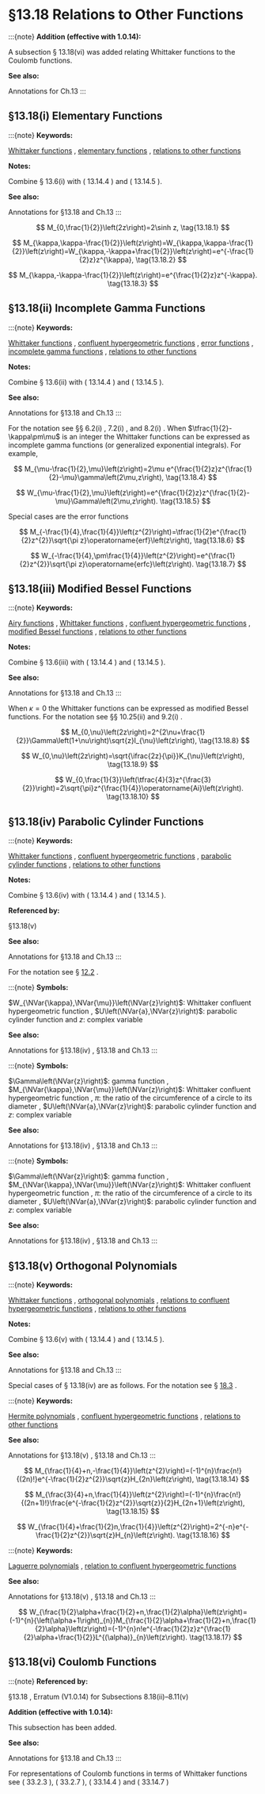 # §13.18 Relations to Other Functions

:::{note}
**Addition (effective with 1.0.14):**

A subsection § 13.18(vi) was added relating Whittaker functions to the Coulomb functions.

**See also:**

Annotations for Ch.13
:::


## §13.18(i) Elementary Functions

:::{note}
**Keywords:**

[Whittaker functions](http://dlmf.nist.gov/search/search?q=Whittaker%20functions) , [elementary functions](http://dlmf.nist.gov/search/search?q=elementary%20functions) , [relations to other functions](http://dlmf.nist.gov/search/search?q=relations%20to%20other%20functions)

**Notes:**

Combine § 13.6(i) with ( 13.14.4 ) and ( 13.14.5 ).

**See also:**

Annotations for §13.18 and Ch.13
:::


<a id="E1"></a>
$$
M_{0,\frac{1}{2}}\left(2z\right)=2\sinh z, \tag{13.18.1}
$$


<a id="E2"></a>
$$
M_{\kappa,\kappa-\frac{1}{2}}\left(z\right)=W_{\kappa,\kappa-\frac{1}{2}}\left(z\right)=W_{\kappa,-\kappa+\frac{1}{2}}\left(z\right)=e^{-\frac{1}{2}z}z^{\kappa}, \tag{13.18.2}
$$


<a id="E3"></a>
$$
M_{\kappa,-\kappa-\frac{1}{2}}\left(z\right)=e^{\frac{1}{2}z}z^{-\kappa}. \tag{13.18.3}
$$


## §13.18(ii) Incomplete Gamma Functions

:::{note}
**Keywords:**

[Whittaker functions](http://dlmf.nist.gov/search/search?q=Whittaker%20functions) , [confluent hypergeometric functions](http://dlmf.nist.gov/search/search?q=confluent%20hypergeometric%20functions) , [error functions](http://dlmf.nist.gov/search/search?q=error%20functions) , [incomplete gamma functions](http://dlmf.nist.gov/search/search?q=incomplete%20gamma%20functions) , [relations to other functions](http://dlmf.nist.gov/search/search?q=relations%20to%20other%20functions)

**Notes:**

Combine § 13.6(ii) with ( 13.14.4 ) and ( 13.14.5 ).

**See also:**

Annotations for §13.18 and Ch.13
:::

For the notation see §§ 6.2(i) , 7.2(i) , and 8.2(i) . When $\tfrac{1}{2}-\kappa\pm\mu$ is an integer the Whittaker functions can be expressed as incomplete gamma functions (or generalized exponential integrals). For example,


<a id="E4"></a>
$$
M_{\mu-\frac{1}{2},\mu}\left(z\right)=2\mu e^{\frac{1}{2}z}z^{\frac{1}{2}-\mu}\gamma\left(2\mu,z\right), \tag{13.18.4}
$$


<a id="E5"></a>
$$
W_{\mu-\frac{1}{2},\mu}\left(z\right)=e^{\frac{1}{2}z}z^{\frac{1}{2}-\mu}\Gamma\left(2\mu,z\right). \tag{13.18.5}
$$

Special cases are the error functions


<a id="E6"></a>
$$
M_{-\frac{1}{4},\frac{1}{4}}\left(z^{2}\right)=\tfrac{1}{2}e^{\frac{1}{2}z^{2}}\sqrt{\pi z}\operatorname{erf}\left(z\right), \tag{13.18.6}
$$


<a id="E7"></a>
$$
W_{-\frac{1}{4},\pm\frac{1}{4}}\left(z^{2}\right)=e^{\frac{1}{2}z^{2}}\sqrt{\pi z}\operatorname{erfc}\left(z\right). \tag{13.18.7}
$$


## §13.18(iii) Modified Bessel Functions

:::{note}
**Keywords:**

[Airy functions](http://dlmf.nist.gov/search/search?q=Airy%20functions) , [Whittaker functions](http://dlmf.nist.gov/search/search?q=Whittaker%20functions) , [confluent hypergeometric functions](http://dlmf.nist.gov/search/search?q=confluent%20hypergeometric%20functions) , [modified Bessel functions](http://dlmf.nist.gov/search/search?q=modified%20Bessel%20functions) , [relations to other functions](http://dlmf.nist.gov/search/search?q=relations%20to%20other%20functions)

**Notes:**

Combine § 13.6(iii) with ( 13.14.4 ) and ( 13.14.5 ).

**See also:**

Annotations for §13.18 and Ch.13
:::

When $\kappa=0$ the Whittaker functions can be expressed as modified Bessel functions. For the notation see §§ 10.25(ii) and 9.2(i) .


<a id="E8"></a>
$$
M_{0,\nu}\left(2z\right)=2^{2\nu+\frac{1}{2}}\Gamma\left(1+\nu\right)\sqrt{z}I_{\nu}\left(z\right), \tag{13.18.8}
$$


<a id="E9"></a>
$$
W_{0,\nu}\left(2z\right)=\sqrt{\ifrac{2z}{\pi}}K_{\nu}\left(z\right), \tag{13.18.9}
$$


<a id="E10"></a>
$$
W_{0,\frac{1}{3}}\left(\tfrac{4}{3}z^{\frac{3}{2}}\right)=2\sqrt{\pi}z^{\frac{1}{4}}\operatorname{Ai}\left(z\right). \tag{13.18.10}
$$


## §13.18(iv) Parabolic Cylinder Functions

:::{note}
**Keywords:**

[Whittaker functions](http://dlmf.nist.gov/search/search?q=Whittaker%20functions) , [confluent hypergeometric functions](http://dlmf.nist.gov/search/search?q=confluent%20hypergeometric%20functions) , [parabolic cylinder functions](http://dlmf.nist.gov/search/search?q=parabolic%20cylinder%20functions) , [relations to other functions](http://dlmf.nist.gov/search/search?q=relations%20to%20other%20functions)

**Notes:**

Combine § 13.6(iv) with ( 13.14.4 ) and ( 13.14.5 ).

**Referenced by:**

§13.18(v)

**See also:**

Annotations for §13.18 and Ch.13
:::

For the notation see § [12.2](./12.2.md "§12.2 Differential Equations ‣ Properties ‣ Chapter 12 Parabolic Cylinder Functions") .

:::{note}
**Symbols:**

$W_{\NVar{\kappa},\NVar{\mu}}\left(\NVar{z}\right)$: Whittaker confluent hypergeometric function , $U\left(\NVar{a},\NVar{z}\right)$: parabolic cylinder function and $z$: complex variable

**See also:**

Annotations for §13.18(iv) , §13.18 and Ch.13
:::

:::{note}
**Symbols:**

$\Gamma\left(\NVar{z}\right)$: gamma function , $M_{\NVar{\kappa},\NVar{\mu}}\left(\NVar{z}\right)$: Whittaker confluent hypergeometric function , $\pi$: the ratio of the circumference of a circle to its diameter , $U\left(\NVar{a},\NVar{z}\right)$: parabolic cylinder function and $z$: complex variable

**See also:**

Annotations for §13.18(iv) , §13.18 and Ch.13
:::

:::{note}
**Symbols:**

$\Gamma\left(\NVar{z}\right)$: gamma function , $M_{\NVar{\kappa},\NVar{\mu}}\left(\NVar{z}\right)$: Whittaker confluent hypergeometric function , $\pi$: the ratio of the circumference of a circle to its diameter , $U\left(\NVar{a},\NVar{z}\right)$: parabolic cylinder function and $z$: complex variable

**See also:**

Annotations for §13.18(iv) , §13.18 and Ch.13
:::


## §13.18(v) Orthogonal Polynomials

:::{note}
**Keywords:**

[Whittaker functions](http://dlmf.nist.gov/search/search?q=Whittaker%20functions) , [orthogonal polynomials](http://dlmf.nist.gov/search/search?q=orthogonal%20polynomials) , [relations to confluent hypergeometric functions](http://dlmf.nist.gov/search/search?q=relations%20to%20confluent%20hypergeometric%20functions) , [relations to other functions](http://dlmf.nist.gov/search/search?q=relations%20to%20other%20functions)

**Notes:**

Combine § 13.6(v) with ( 13.14.4 ) and ( 13.14.5 ).

**See also:**

Annotations for §13.18 and Ch.13
:::

Special cases of § 13.18(iv) are as follows. For the notation see § [18.3](./18.3.md "§18.3 Definitions ‣ Classical Orthogonal Polynomials ‣ Chapter 18 Orthogonal Polynomials") .

:::{note}
**Keywords:**

[Hermite polynomials](http://dlmf.nist.gov/search/search?q=Hermite%20polynomials) , [confluent hypergeometric functions](http://dlmf.nist.gov/search/search?q=confluent%20hypergeometric%20functions) , [relations to other functions](http://dlmf.nist.gov/search/search?q=relations%20to%20other%20functions)

**See also:**

Annotations for §13.18(v) , §13.18 and Ch.13
:::


<a id="E14"></a>
$$
M_{\frac{1}{4}+n,-\frac{1}{4}}\left(z^{2}\right)=(-1)^{n}\frac{n!}{(2n)!}e^{-\frac{1}{2}z^{2}}\sqrt{z}H_{2n}\left(z\right), \tag{13.18.14}
$$


<a id="E15"></a>
$$
M_{\frac{3}{4}+n,\frac{1}{4}}\left(z^{2}\right)=(-1)^{n}\frac{n!}{(2n+1)!}\frac{e^{-\frac{1}{2}z^{2}}\sqrt{z}}{2}H_{2n+1}\left(z\right), \tag{13.18.15}
$$


<a id="E16"></a>
$$
W_{\frac{1}{4}+\frac{1}{2}n,\frac{1}{4}}\left(z^{2}\right)=2^{-n}e^{-\frac{1}{2}z^{2}}\sqrt{z}H_{n}\left(z\right). \tag{13.18.16}
$$

:::{note}
**Keywords:**

[Laguerre polynomials](http://dlmf.nist.gov/search/search?q=Laguerre%20polynomials) , [relation to confluent hypergeometric functions](http://dlmf.nist.gov/search/search?q=relation%20to%20confluent%20hypergeometric%20functions)

**See also:**

Annotations for §13.18(v) , §13.18 and Ch.13
:::


<a id="E17"></a>
$$
W_{\frac{1}{2}\alpha+\frac{1}{2}+n,\frac{1}{2}\alpha}\left(z\right)=(-1)^{n}{\left(\alpha+1\right)_{n}}M_{\frac{1}{2}\alpha+\frac{1}{2}+n,\frac{1}{2}\alpha}\left(z\right)=(-1)^{n}n!e^{-\frac{1}{2}z}z^{\frac{1}{2}\alpha+\frac{1}{2}}L^{(\alpha)}_{n}\left(z\right). \tag{13.18.17}
$$


## §13.18(vi) Coulomb Functions

:::{note}
**Referenced by:**

§13.18 , Erratum (V1.0.14) for Subsections 8.18(ii)–8.11(v)

**Addition (effective with 1.0.14):**

This subsection has been added.

**See also:**

Annotations for §13.18 and Ch.13
:::

For representations of Coulomb functions in terms of Whittaker functions see ( 33.2.3 ), ( 33.2.7 ), ( 33.14.4 ) and ( 33.14.7 )
